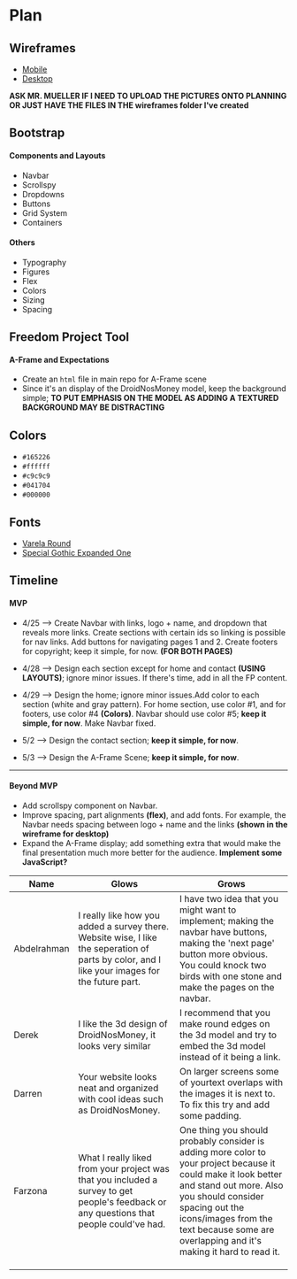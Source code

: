 # Plan

## Wireframes
* [Mobile](https://wireframe.cc/dchMzQ)
* [Desktop](https://wireframe.cc/mH7KtM)

**ASK MR. MUELLER IF I NEED TO UPLOAD THE PICTURES ONTO PLANNING OR JUST HAVE THE FILES IN THE wireframes folder I've created**

## Bootstrap
#### Components and Layouts
* Navbar
* Scrollspy
* Dropdowns
* Buttons
* Grid System
* Containers
#### Others
* Typography
* Figures
* Flex
* Colors
* Sizing
* Spacing

## Freedom Project Tool
#### A-Frame and Expectations
* Create an `html` file in main repo for A-Frame scene
* Since it's an display of the DroidNosMoney model, keep the background simple; **TO PUT EMPHASIS ON THE MODEL AS ADDING A TEXTURED BACKGROUND MAY BE DISTRACTING**

## Colors
* `#165226`
* `#ffffff`
* `#c9c9c9`
* `#041704`
* `#000000`

## Fonts
* [Varela Round](https://fonts.google.com/specimen/Varela+Round)
* [Special Gothic Expanded One](https://fonts.google.com/specimen/Special+Gothic+Expanded+One)

## Timeline

#### MVP

* 4/25 --> Create Navbar with links, logo + name, and dropdown that reveals more links. Create sections with certain ids so linking is possible for nav links. Add buttons for navigating pages 1 and 2. Create footers for copyright; keep it simple, for now. **(FOR BOTH PAGES)**

* 4/28 --> Design each section except for home and contact **(USING LAYOUTS)**; ignore minor issues. If there's time, add in all the FP content.

* 4/29 --> Design the home; ignore minor issues.Add color to each section (white and gray pattern). For home section, use color #1, and for footers, use color #4 **(Colors)**. Navbar should use color #5; **keep it simple, for now**. Make Navbar fixed.

* 5/2 -->  Design the contact section; **keep it simple, for now**.

* 5/3 --> Design the A-Frame Scene; **keep it simple, for now**.

---

#### Beyond MVP

* Add scrollspy component on Navbar.
* Improve spacing, part alignments **(flex)**, and add fonts. For example, the Navbar needs spacing between logo + name and the links **(shown in the wireframe for desktop)**
* Expand the A-Frame display; add something extra that would make the final presentation much more better for the audience. **Implement some JavaScript?**










| Name | Glows | Grows |
| -------- | ------- | ------- |
| Abdelrahman | I really like how you added a survey there. Website wise, I like the seperation of parts by color, and I like your images for the future part. | I have two idea that you might want to implement; making the navbar have buttons, making the 'next page' button more obvious. You could knock two birds with one stone and make the pages on the navbar. 
| Derek | I like the 3d design of DroidNosMoney, it looks very similar | I recommend that you make round edges on the 3d model and try to embed the 3d model instead of it being a link. |
| Darren  | Your website looks neat and organized with cool ideas such as DroidNosMoney.  | On larger screens some of yourtext overlaps with the images it is  next  to. To fix this try and add some padding.
| Farzona  | What I really liked from your project was that you included a survey to get people's feedback or any questions that people could've had.  | One thing you should probably consider is adding more color to your project because it could make it look better and stand out more. Also you should consider spacing out the icons/images from the text because some are overlapping and it's making it hard to read it. 
|   |   |
|   |   |
|   |   |


